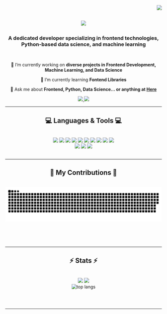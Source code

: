 <img align="right" src="https://visitor-badge.laobi.icu/badge?page_id=ReetikaChavan.Reetikachavan" />

<h1 align="center">
    <img src="https://readme-typing-svg.herokuapp.com/?font=Righteous&size=35&center=true&vCenter=true&width=500&height=70&duration=4000&lines=Hi+There!+👋;+I'm+Reetika+Chavan!;" />
</h1>

<h3 align="center">A dedicated developer specializing in frontend technologies, Python-based data science, and machine learning</h3>

<br/>

<div align="center">
 
 🔭 I’m currently working on **diverse projects in Frontend Development, Machine Learning, and Data Science**
 
 🌱 I’m currently learning **Fontend Libraries**

💬 Ask me about **Frontend, Python, Data Science... or anything at [Here](mailto:reetikachavan02@gmail.com)**


 </div>
 
<div align="center"> 
  <a href="mailto:reetikachavan02@gmail.com">
    <img src="https://img.shields.io/badge/Gmail-333333?style=for-the-badge&logo=gmail&logoColor=red" />
  </a>
  <a href="https://linkedin.com/in/Reetika-Chavan" target="_blank">
    <img src="https://img.shields.io/badge/LinkedIn-0077B5?style=for-the-badge&logo=linkedin&logoColor=white" target="_blank" />
  </a>
  
</div>

<hr/>
 
<h2 align="center">💻 Languages & Tools 💻</h2>
<br/>
<div align="center">
    <img src="https://img.shields.io/badge/python-yellow?style=for-the-badge&logo=python&logoColor=white" />
    <img src="https://img.shields.io/badge/react-61DAFB?style=for-the-badge&logo=react&logoColor=black" />
    <img src="https://img.shields.io/badge/mongodb-47A248?style=for-the-badge&logo=mongodb&logoColor=white" />
    <img src="https://img.shields.io/badge/express-000000?style=for-the-badge&logo=express&logoColor=white" />
    <img src="https://img.shields.io/badge/node.js-339933?style=for-the-badge&logo=nodedotjs&logoColor=white" />
    <img src="https://img.shields.io/badge/javascript-F7DF1E?style=for-the-badge&logo=javascript&logoColor=black" />
    <img src="https://img.shields.io/badge/java-red?style=for-the-badge&logo=java&logoColor=white" />
    <img src="https://img.shields.io/badge/html-orange?style=for-the-badge&logo=html5&logoColor=white" />
    <img src="https://img.shields.io/badge/css-blue?style=for-the-badge&logo=css3&logoColor=white" />
    <img src="https://img.shields.io/badge/visual%20studio-purple?style=for-the-badge&logo=visual-studio&logoColor=white" /><br>
    <img src="https://img.shields.io/badge/github-purple?style=for-the-badge&logo=github&logoColor=white" />
    <img src="https://img.shields.io/badge/flutter-blue?style=for-the-badge&logo=flutter&logoColor=white" />
    <img src="https://img.shields.io/badge/powerbi-purple?style=for-the-badge&logo=powerbi&logoColor=white" />

</div>

<br/>
<hr/>



<div align="center">
  <h2>🐍 My Contributions 🐍</h2>
  <br>
  <img alt="snake eating my contributions" src="https://raw.githubusercontent.com/ReetikaChavan/ReetikaChavan/output/github-contribution-grid-snake.svg" />
  
  <br/><br/><br/>
</div>

<hr/>

<h2 align="center">⚡ Stats ⚡</h2>
<br>

<div align="center">
	<img width="48%" src="https://github-readme-stats.vercel.app/api?username=ReetikaChavan&show_icons=true&theme=react" />
	<img width="48%" src="https://github-readme-streak-stats.herokuapp.com/?user=ReetikaChavan&theme=react" />
	 <br/>
  <img width=325 align="center" src="https://github-readme-stats-salesp07.vercel.app/api/top-langs/?username=ReetikaChavan&hide=HTML&langs_count=8&layout=compact&theme=react&border_radius=10&size_weight=0.5&count_weight=0.5&exclude_repo=github-readme-stats" alt="top langs" />
</div>

<br/><br/>

<hr/>

<br/>



<br/>
